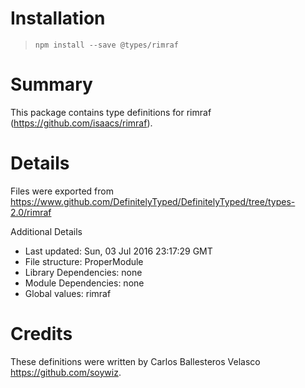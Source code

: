 # Installation
> `npm install --save @types/rimraf`

# Summary
This package contains type definitions for rimraf (https://github.com/isaacs/rimraf).

# Details
Files were exported from https://www.github.com/DefinitelyTyped/DefinitelyTyped/tree/types-2.0/rimraf

Additional Details
 * Last updated: Sun, 03 Jul 2016 23:17:29 GMT
 * File structure: ProperModule
 * Library Dependencies: none
 * Module Dependencies: none
 * Global values: rimraf

# Credits
These definitions were written by Carlos Ballesteros Velasco <https://github.com/soywiz>.
